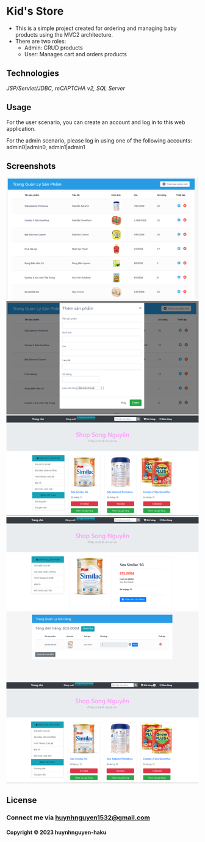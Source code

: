 # Kid's Store

- This is a simple project created for ordering and managing baby products using the MVC2 architecture.
- There are two roles:
  - Admin: CRUD products
  - User: Manages cart and orders products

## Technologies

*JSP/Servlet/JDBC, reCAPTCHA v2, SQL Server*

## Usage

For the user scenario, you can create an account and log in to this web application.

For the admin scenario, please log in using one of the following accounts: admin0|admin0, admin1|admin1

## Screenshots

![screenshot](https://github.com/huynhnguyen-haku/KidStore/blob/main/screenshots/adsc1.png)
![screenshot](https://github.com/huynhnguyen-haku/KidStore/blob/main/screenshots/adsc2.png)
![screenshot](https://github.com/huynhnguyen-haku/KidStore/blob/main/screenshots/ussc1.png)
![screenshot](https://github.com/huynhnguyen-haku/KidStore/blob/main/screenshots/ussc2.png)
![screenshot](https://github.com/huynhnguyen-haku/KidStore/blob/main/screenshots/ussc3.png)
![screenshot](https://github.com/huynhnguyen-haku/KidStore/blob/main/screenshots/ussc4.png)

## License

### Connect me via huynhnguyen1532@gmail.com
#### Copyright &#169; 2023 huynhnguyen-haku


